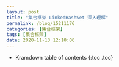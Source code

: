 ```yaml
---
layout: post
title: "集合框架-LinkedHashSet 深入理解"
permalink: /blog/15211176
categories: [集合框架]
tags: [集合框架]
date: 2020-11-13 12:10:06
---
```


* Kramdown table of contents
{:toc .toc}
